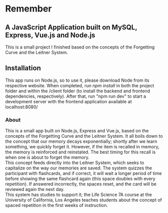 # Remember
## A JavaScript Application built on MySQL, Express, Vue.js and Node.js
This is a small project I finished based on the concepts of the Forgetting Curve and the Leitner System.
## Installation
This app runs on Node.js, so to use it, please download Node from its respective website. When completed, run *npm install* in both the project folder and within the /client folder (to install the backend and frontend dependencies, respectively). After that, run "npm run dev" to start a development server with the frontend application available at localhost:8080/
### About
This is a small app built on Node.js, Express and Vue.js, based on the concepts of the Forgetting Curve and the Leitner System. It all boils down to the concept that our memory decays exponentially; shortly after we learn something, we quickly forget it. However, if the item is recalled in memory, the memory is reinforced and reinstated. The best timing for this recall is when one is about to forget the memory.  
This concept feeds directly into the Leitner System, which seeks to capitalize on the way our memories are saved. The system quizzes the participant with flashcards, and if correct, it will wait a longer period of time before showing the same flashcard again (this space doubles with every repetition). If answered incorrectly, the spaces reset, and the card will be reviewed again the next day.  
This system has studies to support it; the Life Science 7A course at the University of California, Los Angeles teaches students about the concept of spaced repetition in the first weeks of instruction.
